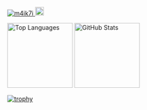 <p align="left"> 
  <a href="https://github.com/m4ik7i">
    <img alt="m4ik7i" src="https://komarev.com/ghpvc/?username=m4ik7i" />
  </a>
  <a href="https://github.com/m4ik7i">
    <img height="20" src="https://img.shields.io/github/followers/m4ik7i?label=Follow&logo=github&style=flat" />
  </a>
</p>

<p align="left"> 
  <img alt="Top Languages" height="150px" src="https://github-readme-stats.vercel.app/api/top-langs/?username=m4ik7i&hide=html,dockerfile,jupyter+notebook&layout=compact&count_private=true&show_icons=true&theme=gruvbox" />
  <img alt="GitHub Stats" height="150px" src="https://github-readme-stats.vercel.app/api?username=m4ik7i&count_private=true&show_icons=true&theme=gruvbox" />
</p>

[![trophy](https://github-profile-trophy.vercel.app/?username=m4ik7i&title=MultiLanguage,Repositories,Commits,Issues,Stars,PullRequest&theme=gruvbox)](https://github.com/ryo-ma/github-profile-trophy)
  
<!--
**m4ik7i/m4ik7i** is a ✨ _special_ ✨ repository because its `README.md` (this file) appears on your GitHub profile.

Here are some ideas to get you started:

- 🔭 I’m currently working on ...
- 🌱 I’m currently learning ...
- 👯 I’m looking to collaborate on ...
- 🤔 I’m looking for help with ...
- 💬 Ask me about ...
- 📫 How to reach me: ...
- 😄 Pronouns: ...
- ⚡ Fun fact: ...
-->
